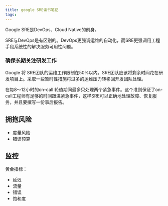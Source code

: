 ```yaml
---
title: google SRE读书笔记
tags:
---
```


Google SRE是DevOps、Cloud Native的前身。

SRE与DevOps是有区别的。DevOps更强调运维的自动化，而SRE更强调用工程手段系统性的解决服务可用性问题。

### 确保长期关注研发工作

Google 将 SRE团队的运维工作限制在50%以内。SRE团队应该将剩余时间花在研发项目上。采取一些暂时性措施将过多的运维压力转移回开发团队处理。

在每8～12小时的on-call 轮值期间最多只处理两个紧急事件。这个准则保证了on-call工程师有足够的时间跟进紧急事件，这样SRE可以正确地处理故障、恢复服务，并且要撰写一份事后报告。

## 拥抱风险

* 度量风险
* 错误预算

## 监控

黄金指标：

* 延迟
* 流量
* 错误
* 饱和度

